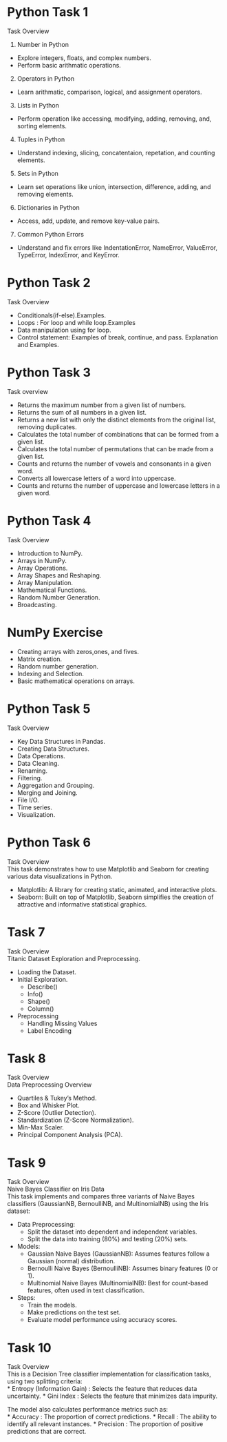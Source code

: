 # Python Task 1
Task Overview
 1. Number in Python
   * Explore integers, floats, and complex numbers.
   * Perform basic arithmatic operations.
 2. Operators in Python
   * Learn arithmatic, comparison, logical, and assignment operators.
 3. Lists in Python
   * Perform operation like accessing, modifying, adding, removing, and, sorting elements.
 4. Tuples in Python
   * Understand indexing, slicing, concatentaion, repetation, and counting elements.
 5. Sets in Python
   * Learn set operations like union, intersection, difference, adding, and removing elements.
 6. Dictionaries in Python
   * Access, add, update, and remove key-value pairs.
 7. Common Python Errors
   * Understand and fix errors like IndentationError, NameError, ValueError, TypeError, IndexError, and KeyError.


# Python Task 2
Task Overview  
  * Conditionals(if-else).Examples.  
  * Loops : For loop and while loop.Examples  
  * Data manipulation using for loop.  
  * Control statement: Examples of break, continue, and pass. Explanation and Examples.


# Python Task 3
Task overview
  * Returns the maximum number from a given list of numbers.
  * Returns the sum of all numbers in a given list.
  * Returns a new list with only the distinct elements from the original list, removing duplicates.
  * Calculates the total number of combinations that can be formed from a given list.
  * Calculates the total number of permutations that can be made from a given list.
  * Counts and returns the number of vowels and consonants in a given word.
  * Converts all lowercase letters of a word into uppercase.
  * Counts and returns the number of uppercase and lowercase letters in a given word.

# Python Task 4
 Task Overview
  * Introduction to NumPy.
  * Arrays in NumPy.
  * Array Operations.
  * Array Shapes and Reshaping.
  * Array Manipulation.
  * Mathematical Functions.
  * Random Number Generation.
  * Broadcasting.

# NumPy Exercise
  * Creating arrays with zeros,ones, and fives.
  * Matrix creation.
  * Random number generation.
  * Indexing and Selection.
  * Basic mathematical operations on arrays.

# Python Task 5
  Task Overview
  * Key Data Structures in Pandas.
  * Creating Data Structures.
  * Data Operations.
  * Data Cleaning.
  * Renaming.
  * Filtering.
  * Aggregation and Grouping.
  * Merging and Joining.
  * File I/O.
  * Time series.
  * Visualization.

# Python Task 6
  Task Overview  
  This task demonstrates how to use Matplotlib and Seaborn for creating various data visualizations in Python.
  * Matplotlib: A library for creating static, animated, and interactive plots.
  * Seaborn: Built on top of Matplotlib, Seaborn simplifies the creation of attractive and informative statistical graphics.

# Task 7
  Task Overview  
  Titanic Dataset Exploration and Preprocessing.
  * Loading the Dataset.
  * Initial Exploration.
       * Describe()
       * Info()
       * Shape()
       * Column()
  * Preprocessing
       * Handling Missing Values
       * Label Encoding

# Task 8
  Task Overview  
  Data Preprocessing Overview
  * Quartiles & Tukey’s Method.
  * Box and Whisker Plot.
  * Z-Score (Outlier Detection).
  * Standardization (Z-Score Normalization).
  * Min-Max Scaler.
  * Principal Component Analysis (PCA).

# Task 9
  Task Overview  
  Naive Bayes Classifier on Iris Data  
  This task implements and compares three variants of Naive Bayes classifiers (GaussianNB, BernoulliNB, and MultinomialNB) using the Iris dataset:  
  * Data Preprocessing:  
    * Split the dataset into dependent and independent variables.  
    * Split the data into training (80%) and testing (20%) sets.  
  * Models:  
    * Gaussian Naive Bayes (GaussianNB): Assumes features follow a Gaussian (normal) distribution.  
    * Bernoulli Naive Bayes (BernoulliNB): Assumes binary features (0 or 1).  
    * Multinomial Naive Bayes (MultinomialNB): Best for count-based features, often used in text classification.  
  * Steps:  
    * Train the models.  
    * Make predictions on the test set.  
    * Evaluate model performance using accuracy scores.  

# Task 10
  Task Overview  
  This is a Decision Tree classifier implementation for classification tasks, using two splitting criteria:  
    * Entropy (Information Gain) : Selects the feature that reduces data uncertainty.
    * Gini Index : Selects the feature that minimizes data impurity.

 The model also calculates performance metrics such as:  
    * Accuracy : The proportion of correct predictions.
    * Recall : The ability to identify all relevant instances.
    * Precision : The proportion of positive predictions that are correct.

